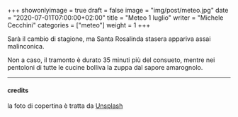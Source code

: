 +++
showonlyimage = true
draft = false
image = "img/post/meteo.jpg"
date = "2020-07-01T07:00:00+02:00"
title = "Meteo 1 luglio"
writer = "Michele Cecchini"
categories = ["meteo"]
weight = 1
+++

Sarà il cambio di stagione, ma Santa Rosalinda stasera appariva assai malinconica.

<!--more-->

Non a caso, il tramonto è durato 35 minuti più del consueto, mentre nei pentoloni di tutte le cucine bolliva la zuppa dal sapore amarognolo.

---
#### credits

la foto di copertina è tratta da <a target="blank" href="https://unsplash.com/photos/cu8TUBPMAKs">Unsplash</a>
